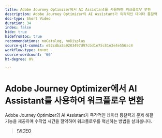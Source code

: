 ```yaml
---
title: Adobe Journey Optimizer에서 AI Assistant를 사용하여 워크플로우 변환
description: Adobe Journey Optimizer의 AI Assistant가 즉각적인 데이터 통찰력과 문제 해결 기능을 제공하여 수작업 시간을 절약하여 워크플로우를 혁신하는 방법을 살펴봅니다.
doc-type: Short Video
duration: 34
index: false
hide: true
hidefromtoc: true
recommendations: noCatalog, noDisplay
source-git-commit: e52cdba2a9203497d97cbd1e75c81e3e4e556ac4
workflow-type: tm+mt
source-wordcount: '66'
ht-degree: 0%

---
```



# Adobe Journey Optimizer에서 AI Assistant를 사용하여 워크플로우 변환

Adobe Journey Optimizer의 AI Assistant가 즉각적인 데이터 통찰력과 문제 해결 기능을 제공하여 수작업 시간을 절약하여 워크플로우를 혁신하는 방법을 살펴봅니다.

<!-- 65_S653_3442539_33_transforming-workflows-with-ai-assistant-in-adobe-journey-optimizer -->
>[!VIDEO](https://video.tv.adobe.com/v/3460443/?learn=on&enablevpops=true&captions=kor)
